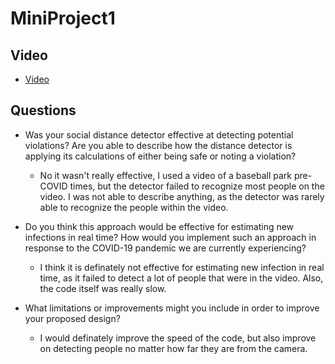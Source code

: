 # MiniProject1 

## Video 
* [Video](https://youtu.be/0d73CPTuY1A)

## Questions
* Was your social distance detector effective at detecting potential violations? Are you able to describe how the distance detector is applying its calculations of either being safe or noting a violation?
  * No it wasn't really effective, I used a video of a baseball park pre-COVID times, but the detector failed to recognize most people on the video. I was not able to describe anything, as the detector was rarely able to recognize the people within the video.

* Do you think this approach would be effective for estimating new infections in real time? How would you implement such an approach in response to the COVID-19 pandemic we are currently experiencing?
  * I think it is definately not effective for estimating new infection in real time, as it failed to detect a lot of people that were in the video. Also, the code itself was really slow. 
  
* What limitations or improvements might you include in order to improve your proposed design?
  * I would definately improve the speed of the code, but also improve on detecting people no matter how far they are from the camera. 

